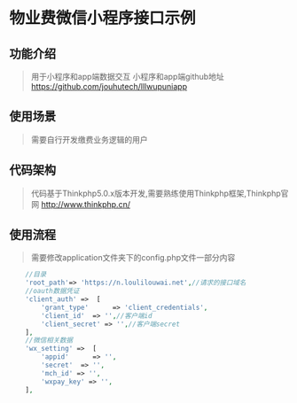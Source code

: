 # 物业费微信小程序接口示例
## 功能介绍
> 用于小程序和app端数据交互 小程序和app端github地址 https://github.com/jouhutech/lllwupuniapp
## 使用场景
> 需要自行开发缴费业务逻辑的用户
## 代码架构
> 代码基于Thinkphp5.0.x版本开发,需要熟练使用Thinkphp框架,Thinkphp官网 http://www.thinkphp.cn/
## 使用流程
> 需要修改application文件夹下的config.php文件一部分内容
```php
    //目录
    'root_path'=> 'https://n.loulilouwai.net',//请求的接口域名
    //oauth数据凭证
    'client_auth' =>  [
        'grant_type'      => 'client_credentials',
        'client_id'  => '',//客户端id
        'client_secret' => '',//客户端secret
    ],
    //微信相关数据
    'wx_setting' =>  [
        'appid'      => '',
        'secret'  => '',
        'mch_id' => '',
        'wxpay_key' => '',
    ],
```
